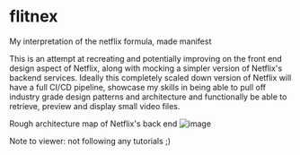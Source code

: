 # flitnex
My interpretation of the netflix formula, made manifest

This is an attempt at recreating and potentially improving on the front end design aspect of Netflix,
along with mocking a simpler version of Netflix's backend services. Ideally this completely scaled down 
version of Netflix will have a full CI/CD pipeline, showcase my skills in being able to pull off industry
grade design patterns and architecture and functionally be able to retrieve, preview and display 
small video files. 

Rough architecture map of Netflix's back end
![image](https://user-images.githubusercontent.com/46035498/198685199-29684a39-9f39-4f42-8087-eb40a977f65b.png)

Note to viewer: not following any tutorials ;)
